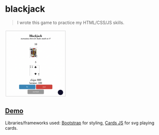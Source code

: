 # blackjack

> I wrote this game to practice my HTML/CSS/JS skills.

<a href='https://adnjoo.github.io/blackjack/blackjack-v2/index.html'><img src='./preview.png' width=200></a>

## [Demo](https://adnjoo.github.io/blackjack/blackjack-v2/index.html)

Libraries/frameworks used: [Bootstrap](https://getbootstrap.com/) for styling, [Cards JS](http://richardschneider.github.io/cardsJS/) for svg playing cards.